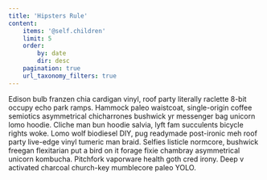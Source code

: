 ```yaml
---
title: 'Hipsters Rule'
content:
    items: '@self.children'
    limit: 5
    order:
        by: date
        dir: desc
    pagination: true
    url_taxonomy_filters: true
---
```


Edison bulb franzen chia cardigan vinyl, roof party literally raclette 8-bit occupy echo park ramps. Hammock paleo waistcoat, single-origin coffee semiotics asymmetrical chicharrones bushwick yr messenger bag unicorn lomo hoodie. Cliche man bun hoodie salvia, lyft fam succulents bicycle rights woke. Lomo wolf biodiesel DIY, pug readymade post-ironic meh roof party live-edge vinyl tumeric man braid. Selfies listicle normcore, bushwick freegan flexitarian put a bird on it forage fixie chambray asymmetrical unicorn kombucha. Pitchfork vaporware health goth cred irony. Deep v activated charcoal church-key mumblecore paleo YOLO.